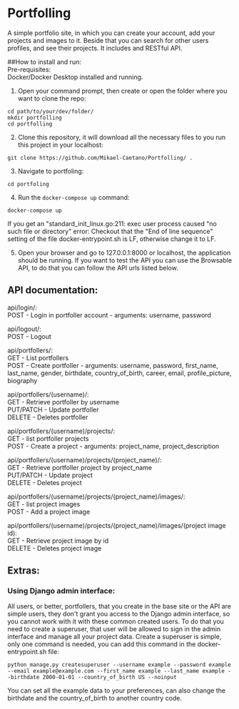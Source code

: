# Portfolling
A simple portfolio site, in which you can create your account, add your projects and images to it. Beside that you can search for other users profiles, and see their projects. It includes and RESTful API.  

##How to install and run:  
Pre-requisites:  
  Docker/Docker Desktop installed and running.  
  
1. Open your command prompt, then create or open the folder where you want to clone the repo:
```
cd path/to/your/dev/folder/
mkdir portfolling
cd portfolling
```
2. Clone this repository, it will download all the necessary files to you run this project in your localhost:
```
git clone https://github.com/Mikael-Caetano/Portfolling/ .
```

3. Navigate to portfoling:
```
cd portfoling
```

4. Run the `docker-compose up` command:
```
docker-compose up
```
If you get an "standard_init_linux.go:211: exec user process caused "no such file or directory" error:
Checkout that the "End of line sequence" setting of the file docker-entrypoint.sh is LF, otherwise change it to LF.

5. Open your browser and go to 127.0.0.1:8000 or localhost, the application should be running. If you want to test the API you can use the Browsable API, to do that you can follow the API urls listed below.

## API documentation:
api/login/:  
POST - Login in portfoller account - arguments: username, password  

api/logout/:  
POST - Logout  

api/portfollers/:  
GET - List portfollers  
POST - Create portfoller - arguments: username, password, first_name, last_name, gender, birthdate, country_of_birth, career, email, profile_picture, biography  

api/portfollers/(username)/:  
GET - Retrieve portfoller by username  
PUT/PATCH - Update portfoller  
DELETE - Deletes portfoller  

api/portfollers/(username)/projects/:  
GET - list portfoller projects  
POST - Create a project - arguments: project_name, project_description  

api/portfollers/(username)/projects/(project_name)/:  
GET - Retrieve portfoller project by project_name  
PUT/PATCH - Update project  
DELETE - Deletes project  

api/portfollers/(username)/projects/(project_name)/images/:  
GET - list project images  
POST - Add a project image  

api/portfollers/(username)/projects/(project_name)/images/(project image id):  
GET - Retrieve project image by id  
DELETE - Deletes project image  

## Extras:

### Using Django admin interface:
All users, or better, portfollers, that you create in the base site or the API are simple users, they don't grant you access to the Django admin interface, so you cannot work with it with these common created users. To do that you need to create a superuser, that user will be allowed to sign in the admin interface and manage all your project data.
Create a superuser is simple, only one command is needed, you can add this command in the docker-entrypoint.sh file:
```
python manage.py createsuperuser --username example --password example --email example@example.com --first_name example --last_name example --birthdate 2000-01-01 --country_of_birth US --noinput
```

You can set all the example data to your preferences, can also change the birthdate and the country_of_birth to another country code.